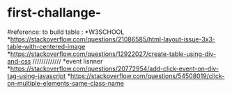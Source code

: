 # first-challange-
#reference: 
to build table :
*W3SCHOOL
*https://stackoverflow.com/questions/21086585/html-layout-issue-3x3-table-with-centered-image
*https://stackoverflow.com/questions/12922027/create-table-using-div-and-css
/////////////
*event lisnner 
*https://stackoverflow.com/questions/20772954/add-click-event-on-div-tag-using-javascript
*https://stackoverflow.com/questions/54508019/click-on-multiple-elements-same-class-name